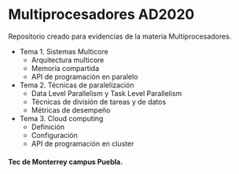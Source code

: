 # Multiprocesadores AD2020

Repositorio creado para evidencias de la materia Multiprocesadores.

- Tema 1. Sistemas Multicore
  - Arquitectura multicore
  - Memoria compartida
  - API de programación en paralelo
- Tema 2. Técnicas de paralelización
  - Data Level Parallelism y Task Level Parallelism
  - Técnicas de división de tareas y de datos
  - Métricas de desempeño
- Tema 3. Cloud computing
  - Definición
  - Configuración
  - API de programación en cluster

#### Tec de Monterrey campus Puebla.
